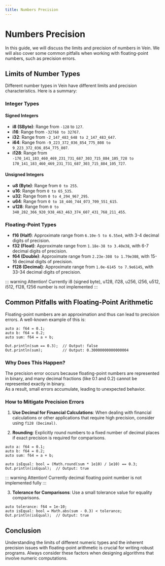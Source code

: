 ```yaml
---
title: Numbers Precision
---
```


# Numbers Precision

In this guide, we will discuss the limits and precision of numbers in Vein. We will also cover some common pitfalls when working with floating-point numbers, such as precision errors.

## Limits of Number Types

Different number types in Vein have different limits and precision characteristics. Here is a summary:

### Integer Types

#### Signed Integers

- **i8 (SByte)**: Range from `-128` to `127`.
- **i16**: Range from `-32768 to 32767`.
- **i32**: Range from `-2_147_483_648 to 2_147_483_647`.
- **i64**: Range from `-9_223_372_036_854_775_808 to 9_223_372_036_854_775_807`.
- **i128**: Range from `-170_141_183_460_469_231_731_687_303_715_884_105_728 to 170_141_183_460_469_231_731_687_303_715_884_105_727`.

#### Unsigned Integers

- **u8 (Byte)**: Range from `0 to 255`.
- **u16**: Range from `0 to 65_535`.
- **u32**: Range from `0 to 4_294_967_295`.
- **u64**: Range from `0 to 18_446_744_073_709_551_615`.
- **u128**: Range from `0 to 340_282_366_920_938_463_463_374_607_431_768_211_455`.

### Floating-Point Types

- **f16 (Half)**: Approximate range from `6.10e-5 to 6.55e4`, with 3-4 decimal digits of precision.
- **f32 (Float)**: Approximate range from `1.18e-38 to 3.40e38`, with 6-7 decimal digits of precision.
- **f64 (Double)**: Approximate range from `2.23e-308 to 1.79e308`, with 15-16 decimal digits of precision.
- **f128 (Decimal)**: Approximate range from `1.0e-6145 to 7.9e6145`, with 33-34 decimal digits of precision.

::: warning Attention! 
Currently i8 (signed byte), u128, i128, u256, i256, u512, i512, f128, f256 number is not implemented
:::


## Common Pitfalls with Floating-Point Arithmetic

Floating-point numbers are an approximation and thus can lead to precision errors. A well-known example of this is:

```vein
auto a: f64 = 0.1;
auto b: f64 = 0.2;
auto sum: f64 = a + b;

Out.println(sum == 0.3);  // Output: false
Out.println(sum);         // Output: 0.30000000000000004
```

### Why Does This Happen?

The precision error occurs because floating-point numbers are represented in binary, and many decimal fractions (like 0.1 and 0.2) cannot be represented exactly in binary.         
As a result, small errors accumulate, leading to unexpected behavior.       


### How to Mitigate Precision Errors 

1. **Use Decimal for Financial Calculations**: When dealing with financial calculations or other applications that require high precision, consider using `f128 (Decimal)`.
   
2. **Rounding**: Explicitly round numbers to a fixed number of decimal places if exact precision is required for comparisons.

```vein
auto a: f64 = 0.1;
auto b: f64 = 0.2;
auto sum: f64 = a + b;

auto isEqual: bool = (Math.round(sum * 1e10) / 1e10) == 0.3;
Out.println(isEqual);  // Output: true
```

::: warning Attention! 
Currently decimal floating point number is not implemented fully
:::

3. **Tolerance for Comparisons**: Use a small tolerance value for equality comparisons.

```vein
auto tolerance: f64 = 1e-10;
auto isEqual: bool = Math.abs(sum - 0.3) < tolerance;
Out.println(isEqual);  // Output: true
```

## Conclusion

Understanding the limits of different numeric types and the inherent precision issues with floating-point arithmetic is crucial for writing robust programs. Always consider these factors when designing algorithms that involve numeric computations.